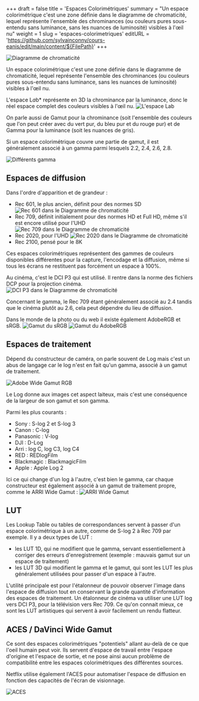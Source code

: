 +++
draft = false
title = 'Espaces Colorimétriques'
summary = "Un espace colorimétrique c'est une zone définie dans le diagramme de chromaticité, lequel représente l'ensemble des chrominances (ou couleurs pures sous-entendu sans luminance, sans les nuances de luminosité) visibles à l'œil nu"
weight = 1
slug = 'espaces-colorimetriques'
editURL = 'https://github.com/sylvainconny/cours-eanis/edit/main/content/${FilePath}'
+++

![Diagramme de chromaticité](https://upload.wikimedia.org/wikipedia/commons/thumb/9/91/SRGB_chromaticity_CIE1931.svg/800px-SRGB_chromaticity_CIE1931.svg.png)

Un espace colorimétrique c'est une zone définie dans le diagramme de chromaticité, lequel représente l'ensemble des chrominances (ou couleurs pures sous-entendu sans luminance, sans les nuances de luminosité) visibles à l'œil nu.

L'espace L*a*b* représente en 3D la chrominance par la luminance, donc le réel espace complet des couleurs visibles à l'œil nu.
![L'espace L*a*b](https://upload.wikimedia.org/wikipedia/commons/thumb/c/c6/The_principle_of_the_CIELAB_colour_space.svg/800px-The_principle_of_the_CIELAB_colour_space.svg.png)

On parle aussi de Gamut pour la chrominance (soit l'ensemble des couleurs que l'on peut créer avec du vert pur, du bleu pur et du rouge pur) et de Gamma pour la luminance (soit les nuances de gris).

Si un espace colorimétrique couvre une partie de gamut, il est généralement associé à un gamma parmi lesquels 2.2, 2.4, 2.6, 2.8.

![Différents gamma](https://www.homecinema-fr.com/forum/ressources/image/176460)

## Espaces de diffusion
Dans l'ordre d'apparition et de grandeur :

* Rec 601, le plus ancien, définit pour des normes SD
![Rec 601 dans le Diagramme de chromaticité](https://upload.wikimedia.org/wikipedia/commons/thumb/4/40/CIExy1931_Rec_601.svg/800px-CIExy1931_Rec_601.svg.png)
* Rec 709, définit initialement pour des normes HD et Full HD, même s'il est encore utilisé pour l'UHD
![Rec 709 dans le Diagramme de chromaticité](https://upload.wikimedia.org/wikipedia/commons/thumb/e/ef/CIExy1931_Rec_709.svg/800px-CIExy1931_Rec_709.svg.png)
* Rec 2020, pour l'UHD
![Rec 2020 dans le Diagramme de chromaticité](https://upload.wikimedia.org/wikipedia/commons/thumb/b/b6/CIExy1931_Rec_2020.svg/800px-CIExy1931_Rec_2020.svg.png)
* Rec 2100, pensé pour le 8K

Ces espaces colorimétriques représentent des gammes de couleurs disponibles différentes pour la capture, l'encodage et la diffusion, même si tous les écrans ne restituent pas forcément un espace à 100%.

Au cinéma, c'est le DCI P3 qui est utilisé. Il rentre dans la norme des fichiers DCP pour la projection cinéma.
![DCI P3 dans le Diagramme de chromaticité](https://upload.wikimedia.org/wikipedia/commons/thumb/e/e4/DCI-P3_D65.svg/800px-DCI-P3_D65.svg.png)

Concernant le gamma, le Rec 709 étant généralement associé au 2.4 tandis que le cinéma plutôt au 2.6, cela peut dépendre du lieu de diffusion.

Dans le monde de la photo ou du web il existe également AdobeRGB et sRGB.
![Gamut du sRGB](https://upload.wikimedia.org/wikipedia/commons/thumb/9/91/SRGB_chromaticity_CIE1931.svg/800px-SRGB_chromaticity_CIE1931.svg.png)
![Gamut du AdobeRGB](https://upload.wikimedia.org/wikipedia/commons/thumb/d/dc/CIE1931xy_AdobeRGB.svg/800px-CIE1931xy_AdobeRGB.svg.png)

## Espaces de traitement
Dépend du constructeur de caméra, on parle souvent de Log mais c'est un abus de langage car le log n'est en fait qu'un gamma, associé à un gamut de traitement.

![Adobe Wide Gamut RGB](https://upload.wikimedia.org/wikipedia/commons/thumb/1/1d/CIExy1931_AdobeWGRGB.png/800px-CIExy1931_AdobeWGRGB.png)

Le Log donne aux images cet aspect laiteux, mais c'est une conséquence de la largeur de son gamut et son gamma.

Parmi les plus courants :
* Sony : S-log 2 et S-log 3
* Canon : C-log
* Panasonic : V-log
* DJI : D-Log
* Arri : log C, log C3, log C4
* RED : REDlogFilm
* Blackmagic : BlackmagicFilm
* Apple : Apple Log 2

Ici ce qui change d'un log à l'autre, c'est bien le gamma, car chaque constructeur est également associé à un gamut de traitement propre, comme le ARRI Wide Gamut :
![ARRI Wide Gamut](https://blog.frame.io/wp-content/uploads/2024/04/reveal-arri-wide-gamut.jpg)

## LUT
Les Lookup Table ou tables de correspondances servent à passer d'un espace colorimétrique à un autre, comme de S-log 2 à Rec 709 par exemple.
Il y a deux types de LUT :
* les LUT 1D, qui ne modifient que le gamma, servant essentiellement à corriger des erreurs d'enregistrement (exemple : mauvais gamut sur un espace de traitement)
* les LUT 3D qui modifient le gamma et le gamut, qui sont les LUT les plus généralement utilisées pour passer d'un espace à l'autre.

L'utilité principale est pour l'étalonneur de pouvoir observer l'image dans l'espace de diffusion tout en conservant la grande quantité d'information des espaces de traitement.
Un étalonneur de cinéma va utiliser une LUT log vers DCI P3, pour la télévision vers Rec 709.
Ce qu'on connait mieux, ce sont les LUT artistiques qui servent à avoir facilement un rendu flatteur.

## ACES / DaVinci Wide Gamut
Ce sont des espaces colorimétriques "potentiels" allant au-delà de ce que l'oeil humain peut voir. Ils servent d'espace de travail entre l'espace d'origine et l'espace de sortie, et ne pose ainsi aucun problème de compatibilité entre les espaces colorimétriques des différentes sources.

Netflix utilise également l'ACES pour automatiser l'espace de diffusion en fonction des capacités de l'écran de visionnage.

![ACES](https://upload.wikimedia.org/wikipedia/commons/thumb/f/fb/CIE_1931_chromaticity_ACES_sRGB_gamut_comparison_CreativeCommons_v06.svg/800px-CIE_1931_chromaticity_ACES_sRGB_gamut_comparison_CreativeCommons_v06.svg.png)